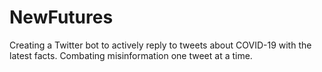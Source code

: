 # NewFutures
Creating a Twitter bot to actively reply to tweets about COVID-19 with the latest facts. Combating misinformation one tweet at a time.
